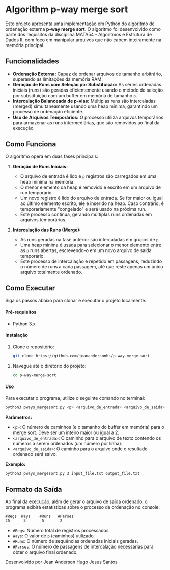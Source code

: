 # Algorithm p-way merge sort

Este projeto apresenta uma implementação em Python do algoritmo de ordenação externa **p-way merge sort**. O algoritmo foi desenvolvido como parte dos requisitos da disciplina MATA54 - Algoritmos e Estrutura de Dados II, com foco em manipular arquivos que não cabem inteiramente na memória principal.

## Funcionalidades

- **Ordenação Externa:** Capaz de ordenar arquivos de tamanho arbitrário, superando as limitações da memória RAM.
- **Geração de Runs com Seleção por Substituição:** As séries ordenadas iniciais (runs) são geradas eficientemente usando o método de seleção por substituição com um buffer em memória de tamanho `p`.
- **Intercalação Balanceada de p-vias:** Múltiplas runs são intercaladas (merged) simultaneamente usando uma heap mínima, garantindo um processo de ordenação eficiente.
- **Uso de Arquivos Temporários:** O processo utiliza arquivos temporários para armazenar as runs intermediárias, que são removidos ao final da execução.

## Como Funciona

O algoritmo opera em duas fases principais:

1.  **Geração de Runs Iniciais:**
    -   O arquivo de entrada é lido e `p` registros são carregados em uma heap mínima na memória.
    -   O menor elemento da heap é removido e escrito em um arquivo de run temporário.
    -   Um novo registro é lido do arquivo de entrada. Se for maior ou igual ao último elemento escrito, ele é inserido na heap. Caso contrário, é temporariamente "congelado" e será usado na próxima run.
    -   Este processo continua, gerando múltiplas runs ordenadas em arquivos temporários.

2.  **Intercalação das Runs (Merge):**
    -   As runs geradas na fase anterior são intercaladas em grupos de `p`.
    -   Uma heap mínima é usada para selecionar o menor elemento entre as `p` runs abertas, escrevendo-o em um novo arquivo de saída temporário.
    -   Este processo de intercalação é repetido em passagens, reduzindo o número de runs a cada passagem, até que reste apenas um único arquivo totalmente ordenado.

## Como Executar

Siga os passos abaixo para clonar e executar o projeto localmente.

#### Pré-requisitos

-   Python 3.x

#### Instalação

1.  Clone o repositório:
    ```bash
    git clone https://github.com/jeanandersonhs/p-way-merge-sort
    ```

2.  Navegue até o diretório do projeto:
    ```bash
    cd p-way-merge-sort
    ```

#### Uso

Para executar o programa, utilize o seguinte comando no terminal:

```bash
python3 pways_mergesort.py <p> <arquivo_de_entrada> <arquivo_de_saida>
```

**Parâmetros:**

-   `<p>`: O número de caminhos (e o tamanho do buffer em memória) para o merge sort. Deve ser um inteiro maior ou igual a 2.
-   `<arquivo_de_entrada>`: O caminho para o arquivo de texto contendo os números a serem ordenados (um número por linha).
-   `<arquivo_de_saida>`: O caminho para o arquivo onde o resultado ordenado será salvo.

**Exemplo:**

```bash
python3 pways_mergesort.py 3 input_file.txt output_file.txt
```

## Formato da Saída

Ao final da execução, além de gerar o arquivo de saída ordenado, o programa exibirá estatísticas sobre o processo de ordenação no console:

```
#Regs  Ways    #Runs   #Parses
25      3       5       2
```

-   `#Regs`: Número total de registros processados.
-   `Ways`: O valor de `p` (caminhos) utilizado.
-   `#Runs`: O número de sequências ordenadas iniciais geradas.
-   `#Parses`: O número de passagens de intercalação necessárias para obter o arquivo final ordenado.


Desenvolvido por Jean Anderson Hugo Jesus Santos
